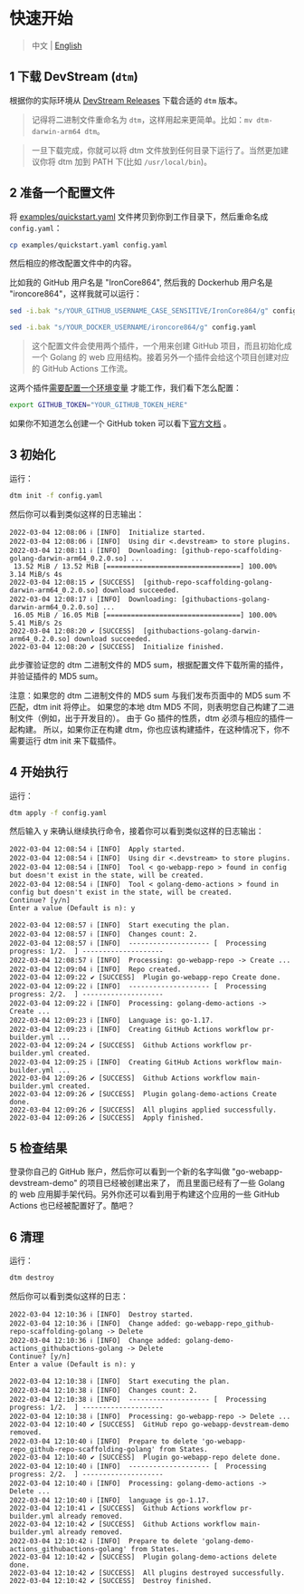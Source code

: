 # 快速开始

> 中文 | [English](./quickstart_en.md)

## 1 下载 DevStream (`dtm`)

根据你的实际环境从 [DevStream Releases](https://github.com/merico-dev/stream/releases) 下载合适的 `dtm` 版本。

> 记得将二进制文件重命名为 `dtm`，这样用起来更简单。比如：`mv dtm-darwin-arm64 dtm`。

> 一旦下载完成，你就可以将 dtm 文件放到任何目录下运行了。当然更加建议你将 dtm 加到 PATH 下(比如 `/usr/local/bin`)。

## 2 准备一个配置文件

将 [examples/quickstart.yaml](../examples/quickstart.yaml) 文件拷贝到你到工作目录下，然后重命名成 `config.yaml`：

```bash
cp examples/quickstart.yaml config.yaml
```

然后相应的修改配置文件中的内容。

比如我的 GitHub 用户名是 "IronCore864", 然后我的 Dockerhub 用户名是 "ironcore864"，这样我就可以运行：

```bash
sed -i.bak "s/YOUR_GITHUB_USERNAME_CASE_SENSITIVE/IronCore864/g" config.yaml

sed -i.bak "s/YOUR_DOCKER_USERNAME/ironcore864/g" config.yaml
```

> 这个配置文件会使用两个插件，一个用来创建 GitHub 项目，而且初始化成一个 Golang 的 web 应用结构。接着另外一个插件会给这个项目创建对应的 GitHub Actions 工作流。

这两个插件[需要配置一个环境变量](./plugins/github-repo-scaffolding-golang.md) 才能工作，我们看下怎么配置：

```bash
export GITHUB_TOKEN="YOUR_GITHUB_TOKEN_HERE"
```

如果你不知道怎么创建一个 GitHub token 可以看下[官方文档](https://docs.github.com/en/authentication/keeping-your-account-and-data-secure/creating-a-personal-access-token) 。

## 3 初始化

运行：

```bash
dtm init -f config.yaml
```

然后你可以看到类似这样的日志输出：

```
2022-03-04 12:08:06 ℹ [INFO]  Initialize started.
2022-03-04 12:08:06 ℹ [INFO]  Using dir <.devstream> to store plugins.
2022-03-04 12:08:11 ℹ [INFO]  Downloading: [github-repo-scaffolding-golang-darwin-arm64_0.2.0.so] ...
 13.52 MiB / 13.52 MiB [=================================] 100.00% 3.14 MiB/s 4s
2022-03-04 12:08:15 ✔ [SUCCESS]  [github-repo-scaffolding-golang-darwin-arm64_0.2.0.so] download succeeded.
2022-03-04 12:08:17 ℹ [INFO]  Downloading: [githubactions-golang-darwin-arm64_0.2.0.so] ...
 16.05 MiB / 16.05 MiB [=================================] 100.00% 5.41 MiB/s 2s
2022-03-04 12:08:20 ✔ [SUCCESS]  [githubactions-golang-darwin-arm64_0.2.0.so] download succeeded.
2022-03-04 12:08:20 ✔ [SUCCESS]  Initialize finished.
```

此步骤验证您的 dtm 二进制文件的 MD5 sum，根据配置文件下载所需的插件，并验证插件的  MD5 sum。

注意：如果您的 dtm 二进制文件的 MD5 sum 与我们发布页面中的 MD5 sum 不匹配，dtm init 将停止。 如果您的本地 dtm MD5 不同，则表明您自己构建了二进制文件（例如，出于开发目的）。 由于 Go 插件的性质，dtm 必须与相应的插件一起构建。 所以，如果你正在构建 dtm，你也应该构建插件，在这种情况下，你不需要运行 dtm init 来下载插件。

## 4 开始执行

运行：

```bash
dtm apply -f config.yaml
```

然后输入 y 来确认继续执行命令，接着你可以看到类似这样的日志输出：

```
2022-03-04 12:08:54 ℹ [INFO]  Apply started.
2022-03-04 12:08:54 ℹ [INFO]  Using dir <.devstream> to store plugins.
2022-03-04 12:08:54 ℹ [INFO]  Tool < go-webapp-repo > found in config but doesn't exist in the state, will be created.
2022-03-04 12:08:54 ℹ [INFO]  Tool < golang-demo-actions > found in config but doesn't exist in the state, will be created.
Continue? [y/n]
Enter a value (Default is n): y

2022-03-04 12:08:57 ℹ [INFO]  Start executing the plan.
2022-03-04 12:08:57 ℹ [INFO]  Changes count: 2.
2022-03-04 12:08:57 ℹ [INFO]  -------------------- [  Processing progress: 1/2.  ] --------------------
2022-03-04 12:08:57 ℹ [INFO]  Processing: go-webapp-repo -> Create ...
2022-03-04 12:09:04 ℹ [INFO]  Repo created.
2022-03-04 12:09:22 ✔ [SUCCESS]  Plugin go-webapp-repo Create done.
2022-03-04 12:09:22 ℹ [INFO]  -------------------- [  Processing progress: 2/2.  ] --------------------
2022-03-04 12:09:22 ℹ [INFO]  Processing: golang-demo-actions -> Create ...
2022-03-04 12:09:23 ℹ [INFO]  Language is: go-1.17.
2022-03-04 12:09:23 ℹ [INFO]  Creating GitHub Actions workflow pr-builder.yml ...
2022-03-04 12:09:24 ✔ [SUCCESS]  Github Actions workflow pr-builder.yml created.
2022-03-04 12:09:25 ℹ [INFO]  Creating GitHub Actions workflow main-builder.yml ...
2022-03-04 12:09:26 ✔ [SUCCESS]  Github Actions workflow main-builder.yml created.
2022-03-04 12:09:26 ✔ [SUCCESS]  Plugin golang-demo-actions Create done.
2022-03-04 12:09:26 ✔ [SUCCESS]  All plugins applied successfully.
2022-03-04 12:09:26 ✔ [SUCCESS]  Apply finished.
```
## 5 检查结果

登录你自己的 GitHub 账户，然后你可以看到一个新的名字叫做 "go-webapp-devstream-demo" 的项目已经被创建出来了，
而且里面已经有了一些 Golang 的 web 应用脚手架代码。另外你还可以看到用于构建这个应用的一些 GitHub Actions 也已经被配置好了。酷吧？

## 6 清理

运行：

```bash
dtm destroy
```

然后你可以看到类似这样的日志：

```
2022-03-04 12:10:36 ℹ [INFO]  Destroy started.
2022-03-04 12:10:36 ℹ [INFO]  Change added: go-webapp-repo_github-repo-scaffolding-golang -> Delete
2022-03-04 12:10:36 ℹ [INFO]  Change added: golang-demo-actions_githubactions-golang -> Delete
Continue? [y/n]
Enter a value (Default is n): y

2022-03-04 12:10:38 ℹ [INFO]  Start executing the plan.
2022-03-04 12:10:38 ℹ [INFO]  Changes count: 2.
2022-03-04 12:10:38 ℹ [INFO]  -------------------- [  Processing progress: 1/2.  ] --------------------
2022-03-04 12:10:38 ℹ [INFO]  Processing: go-webapp-repo -> Delete ...
2022-03-04 12:10:40 ✔ [SUCCESS]  GitHub repo go-webapp-devstream-demo removed.
2022-03-04 12:10:40 ℹ [INFO]  Prepare to delete 'go-webapp-repo_github-repo-scaffolding-golang' from States.
2022-03-04 12:10:40 ✔ [SUCCESS]  Plugin go-webapp-repo delete done.
2022-03-04 12:10:40 ℹ [INFO]  -------------------- [  Processing progress: 2/2.  ] --------------------
2022-03-04 12:10:40 ℹ [INFO]  Processing: golang-demo-actions -> Delete ...
2022-03-04 12:10:40 ℹ [INFO]  language is go-1.17.
2022-03-04 12:10:41 ✔ [SUCCESS]  Github Actions workflow pr-builder.yml already removed.
2022-03-04 12:10:42 ✔ [SUCCESS]  Github Actions workflow main-builder.yml already removed.
2022-03-04 12:10:42 ℹ [INFO]  Prepare to delete 'golang-demo-actions_githubactions-golang' from States.
2022-03-04 12:10:42 ✔ [SUCCESS]  Plugin golang-demo-actions delete done.
2022-03-04 12:10:42 ✔ [SUCCESS]  All plugins destroyed successfully.
2022-03-04 12:10:42 ✔ [SUCCESS]  Destroy finished.
```
